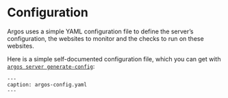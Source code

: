 # Configuration

Argos uses a simple YAML configuration file to define the server’s configuration, the websites to monitor and the checks to run on these websites.

Here is a simple self-documented configuration file, which you can get with [`argos server generate-config`](cli.md#server-generate-config):

```{literalinclude} ../conf/config-example.yaml
---
caption: argos-config.yaml
---
```
